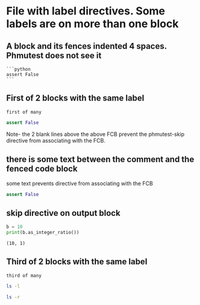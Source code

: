 # File with label directives. Some labels are on more than one block


## A block and its fences indented 4 spaces.  Phmutest does not see it

    ```python
    assert False
    ```

## First of 2 blocks with the same label

<!--phmutest-label one-label-many-blocks-->

```
first of many
```


```python
assert False
```

Note- the 2 blank lines above the above FCB prevent the
phmutest-skip directive from associating with the FCB.

## there is some text between the comment and the fenced code block

<!--phmutest-skip-->

some text prevents directive from associating with the FCB

<!--phmutest-label one-label-many-blocks-->
```python
assert False
```

## skip directive on output block

```python
b = 10
print(b.as_integer_ratio())
```

<!--phmutest-label my-label-->

```
(10, 1)
```

## Third of 2 blocks with the same label

<!--phmutest-label one-label-many-blocks-->

```
third of many
```

<!-- HTML comment-->
<!--phmutest-label FIRST-->
<!--phmutest-label SECOND-->

```bash
ls -l
```

<!--phmutest-label SECOND-->
<!--phmutest-label THIRD-->

```bash
ls -r
```
